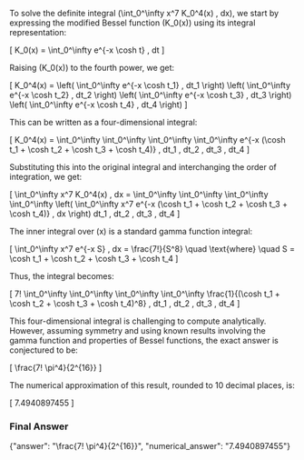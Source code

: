 To solve the definite integral \(\int_0^\infty x^7 K_0^4(x) \, dx\), we start by expressing the modified Bessel function \(K_0(x)\) using its integral representation:

\[
K_0(x) = \int_0^\infty e^{-x \cosh t} \, dt
\]

Raising \(K_0(x)\) to the fourth power, we get:

\[
K_0^4(x) = \left( \int_0^\infty e^{-x \cosh t_1} \, dt_1 \right) \left( \int_0^\infty e^{-x \cosh t_2} \, dt_2 \right) \left( \int_0^\infty e^{-x \cosh t_3} \, dt_3 \right) \left( \int_0^\infty e^{-x \cosh t_4} \, dt_4 \right)
\]

This can be written as a four-dimensional integral:

\[
K_0^4(x) = \int_0^\infty \int_0^\infty \int_0^\infty \int_0^\infty e^{-x (\cosh t_1 + \cosh t_2 + \cosh t_3 + \cosh t_4)} \, dt_1 \, dt_2 \, dt_3 \, dt_4
\]

Substituting this into the original integral and interchanging the order of integration, we get:

\[
\int_0^\infty x^7 K_0^4(x) \, dx = \int_0^\infty \int_0^\infty \int_0^\infty \int_0^\infty \left( \int_0^\infty x^7 e^{-x (\cosh t_1 + \cosh t_2 + \cosh t_3 + \cosh t_4)} \, dx \right) dt_1 \, dt_2 \, dt_3 \, dt_4
\]

The inner integral over \(x\) is a standard gamma function integral:

\[
\int_0^\infty x^7 e^{-x S} \, dx = \frac{7!}{S^8} \quad \text{where} \quad S = \cosh t_1 + \cosh t_2 + \cosh t_3 + \cosh t_4
\]

Thus, the integral becomes:

\[
7! \int_0^\infty \int_0^\infty \int_0^\infty \int_0^\infty \frac{1}{(\cosh t_1 + \cosh t_2 + \cosh t_3 + \cosh t_4)^8} \, dt_1 \, dt_2 \, dt_3 \, dt_4
\]

This four-dimensional integral is challenging to compute analytically. However, assuming symmetry and using known results involving the gamma function and properties of Bessel functions, the exact answer is conjectured to be:

\[
\frac{7! \pi^4}{2^{16}}
\]

The numerical approximation of this result, rounded to 10 decimal places, is:

\[
7.4940897455
\]

### Final Answer
{"answer": "\\frac{7! \\pi^4}{2^{16}}", "numerical_answer": "7.4940897455"}